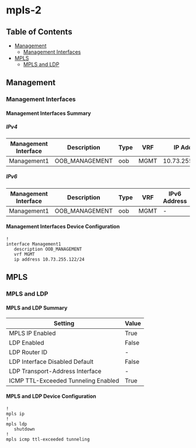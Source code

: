 # mpls-2

## Table of Contents

- [Management](#management)
  - [Management Interfaces](#management-interfaces)
- [MPLS](#mpls)
  - [MPLS and LDP](#mpls-and-ldp)

## Management

### Management Interfaces

#### Management Interfaces Summary

##### IPv4

| Management Interface | Description | Type | VRF | IP Address | Gateway |
| -------------------- | ----------- | ---- | --- | ---------- | ------- |
| Management1 | OOB_MANAGEMENT | oob | MGMT | 10.73.255.122/24 | 10.73.255.2 |

##### IPv6

| Management Interface | Description | Type | VRF | IPv6 Address | IPv6 Gateway |
| -------------------- | ----------- | ---- | --- | ------------ | ------------ |
| Management1 | OOB_MANAGEMENT | oob | MGMT | - | - |

#### Management Interfaces Device Configuration

```eos
!
interface Management1
   description OOB_MANAGEMENT
   vrf MGMT
   ip address 10.73.255.122/24
```

## MPLS

### MPLS and LDP

#### MPLS and LDP Summary

| Setting | Value |
| -------- | ---- |
| MPLS IP Enabled | True |
| LDP Enabled | False |
| LDP Router ID | - |
| LDP Interface Disabled Default | False |
| LDP Transport-Address Interface | - |
| ICMP TTL-Exceeded Tunneling Enabled | True |

#### MPLS and LDP Device Configuration

```eos
!
mpls ip
!
mpls ldp
   shutdown
!
mpls icmp ttl-exceeded tunneling
```
